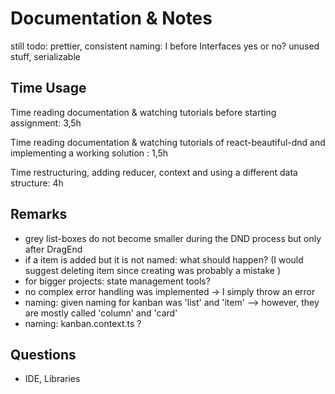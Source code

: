 # Documentation & Notes

still todo: prettier, 
consistent naming: I before Interfaces  yes or no?
unused stuff, 
serializable


## Time Usage
Time reading documentation & watching tutorials before starting assignment: 3,5h

Time reading documentation & watching tutorials of react-beautiful-dnd and implementing a working solution : 1,5h

Time restructuring, adding reducer, context and using a different data structure: 4h



## Remarks
 - grey list-boxes do not become smaller during the DND process but only after DragEnd
 - if a item is added but it is not named: what should happen? (I would suggest deleting item since creating was probably a mistake )
 - for bigger projects: state management tools?
 - no complex error handling was implemented -> I simply throw an error
 - naming: given naming for kanban was 'list' and 'item' --> however, they are mostly called 'column' and 'card'
 - naming: kanban.context.ts ?
 



## Questions

 - IDE, Libraries

